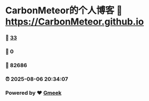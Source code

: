 # CarbonMeteor的个人博客 :link: https://CarbonMeteor.github.io 
### :page_facing_up: [33](https://CarbonMeteor.github.io/tag.html) 
### :speech_balloon: 0 
### :hibiscus: 82686 
### :alarm_clock: 2025-08-06 20:34:07 
### Powered by :heart: [Gmeek](https://github.com/Meekdai/Gmeek)
